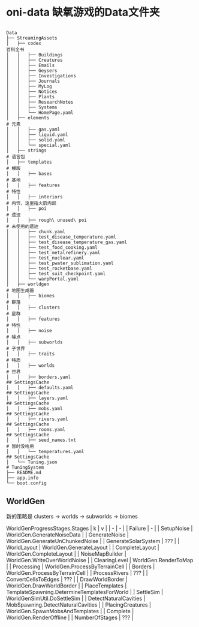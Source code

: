 # oni-data 缺氧游戏的Data文件夹

##

```
Data
├── StreamingAssets
│   ├── codex                                                                     百科全书
│   │   ├── Buildings
│   │   ├── Creatures
│   │   ├── Emails
│   │   ├── Geysers
│   │   ├── Investigations
│   │   ├── Journals
│   │   ├── MyLog
│   │   ├── Notices
│   │   ├── Plants
│   │   ├── ResearchNotes
│   │   ├── Systems
│   │   └── HomePage.yaml
│   ├── elements                                                                  # 元素
│   │   ├── gas.yaml
│   │   ├── liquid.yaml
│   │   ├── solid.yaml
│   │   └── special.yaml
│   ├── strings                                                                   # 语言包
│   ├── templates                                                                 # 模版
│   │   ├── bases                                                                   # 基地
│   │   ├── features                                                                # 特性
│   │   ├── interiors                                                               # 内饰，这里指火箭内部
│   │   ├── poi                                                                     # 遗迹
│   │   ├── rough\ unused\ poi                                                      # 未使用的遗迹
│   │   ├── chunk.yaml
│   │   ├── test_disease_temperature.yaml
│   │   ├── test_disease_temperature_gas.yaml
│   │   ├── test_food_cooking.yaml
│   │   ├── test_metalrefinery.yaml
│   │   ├── test_nuclear.yaml
│   │   ├── test_pwater_sublimation.yaml
│   │   ├── test_rocketbase.yaml
│   │   ├── test_suit_checkpoint.yaml
│   │   └── warpPortal.yaml
│   ├── worldgen                                                                  # 地图生成器
│   │   ├── biomes                                                                  # 群落
│   │   ├── clusters                                                                # 星群
│   │   ├── features                                                                # 特性
│   │   ├── noise                                                                   # 噪点
│   │   ├── subworlds                                                               # 子世界
│   │   ├── traits                                                                  # 特质
│   │   ├── worlds                                                                  # 世界
│   │   ├── borders.yaml                                                            ## SettingsCache
│   │   ├── defaults.yaml                                                           ## SettingsCache
│   │   ├── layers.yaml                                                             ## SettingsCache
│   │   ├── mobs.yaml                                                               ## SettingsCache
│   │   ├── rivers.yaml                                                             ## SettingsCache
│   │   ├── rooms.yaml                                                              ## SettingsCache
│   │   ├── seed_names.txt                                                          # 暂时没啥用
│   │   └── temperatures.yaml                                                       ## SettingsCache
│   └── Tuning.json                                                               # TuningSystem
├── README.md
├── app.info
└── boot.config
```

## WorldGen

新的策略是
clusters -> worlds -> subworlds -> biomes

WorldGenProgressStages.Stages
| k | v |
| - | - |
| Failure | - |
| SetupNoise | WorldGen.GenerateNoiseData |
| GenerateNoise | WorldGen.GenerateUnChunkedNoise |
| GenerateSolarSystem | ??? |
| WorldLayout | WorldGen.GenerateLayout |
| CompleteLayout | WorldGen.CompleteLayout |
| NoiseMapBuilder | WorldGen.WriteOverWorldNoise |
| ClearingLevel | WorldGen.RenderToMap |
| Processing | WorldGen.ProcessByTerrainCell |
| Borders | WorldGen.ProcessByTerrainCell |
| ProcessRivers | ??? |
| ConvertCellsToEdges | ??? |
| DrawWorldBorder | WorldGen.DrawWorldBorder |
| PlaceTemplates | TemplateSpawning.DetermineTemplatesForWorld |
| SettleSim | WorldGenSimUtil.DoSettleSim |
| DetectNaturalCavities | MobSpawning.DetectNaturalCavities |
| PlacingCreatures | WorldGen.SpawnMobsAndTemplates |
| Complete | WorldGen.RenderOffline |
| NumberOfStages | ??? |

